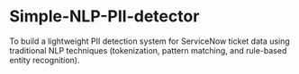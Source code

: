 # Simple-NLP-PII-detector
To build a lightweight PII detection system for ServiceNow ticket data using traditional NLP techniques (tokenization, pattern matching, and rule-based entity recognition).
